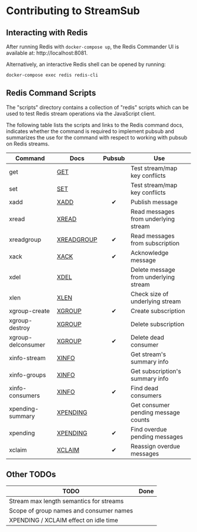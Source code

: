 # Contributing to StreamSub

## Interacting with Redis

After running Redis with `docker-compose up`, the Redis Commander UI is
available at: http://localhost:8081.

Alternatively, an interactive Redis shell can be opened by running:

```
docker-compose exec redis redis-cli
```


## Redis Command Scripts

The "scripts" directory contains a collection of "redis" scripts which can be
used to test Redis stream operations via the JavaScript client.

The following table lists the scripts and links to the Redis command
docs, indicates whether the command is required to implement pubsub and
summarizes the use for the command with respect to working with pubsub on Redis
streams.


| Command            | Docs           | Pubsub | Use                                   |
| ------------------ | ---------      | :----: | --------------                        |
| get                | [GET][]        |        | Test stream/map key conflicts         |
| set                | [SET][]        |        | Test stream/map key conflicts         |
| xadd               | [XADD][]       | ✔      | Publish message                       |
| xread              | [XREAD][]      |        | Read messages from underlying stream  |
| xreadgroup         | [XREADGROUP][] | ✔      | Read messages from subscription       |
| xack               | [XACK][]       | ✔      | Acknowledge message                   |
| xdel               | [XDEL][]       |        | Delete message from underlying stream |
| xlen               | [XLEN][]       |        | Check size of underlying stream       |
| xgroup-create      | [XGROUP][]     | ✔      | Create subscription                   |
| xgroup-destroy     | [XGROUP][]     |        | Delete subscription                   |
| xgroup-delconsumer | [XGROUP][]     | ✔      | Delete dead consumer                  |
| xinfo-stream       | [XINFO][]      |        | Get stream's summary info             |
| xinfo-groups       | [XINFO][]      |        | Get subscription's summary info       |
| xinfo-consumers    | [XINFO][]      | ✔      | Find dead consumers                   |
| xpending-summary   | [XPENDING][]   |        | Get consumer pending message counts   |
| xpending           | [XPENDING][]   | ✔      | Find overdue pending messages         |
| xclaim             | [XCLAIM][]     | ✔      | Reassign overdue messages             |


## Other TODOs


| TODO                                    | Done |
|-----------------------------------------|------|
| Stream max length semantics for streams |      |
| Scope of group names and consumer names |      |
| XPENDING / XCLAIM effect on idle time   |      |


[GET]: https://redis.io/commands/get
[SET]: https://redis.io/commands/set
[XADD]: https://redis.io/commands/xadd
[XREAD]: https://redis.io/commands/xread
[XDEL]: https://redis.io/commands/xdel
[XLEN]: https://redis.io/commands/xlen
[XGROUP]: https://redis.io/commands/xgroup
[XREADGROUP]: https://redis.io/commands/xreadgroup
[XACK]: https://redis.io/commands/xack
[XINFO]: https://redis.io/commands/xinfo
[XPENDING]: https://redis.io/commands/xpending
[XCLAIM]: https://redis.io/commands/xclaim
[XAUTOCLAIM]: https://redis.io/commands/xautoclaim
